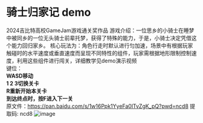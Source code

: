 # 骑士归家记 demo
2024吉比特高校GameJam游戏通关奖作品
游戏介绍：一位思乡的小骑士在睡梦中被同乡的一位无头骑士前辈托梦，获得了特殊的能力，于是，小骑士决定凭借这个能力回归家乡。
核心玩法为：角色行走时默认进行匀加速，场景中有根据玩家触碰时的水平速度或垂直速度而呈现不同特性的组件，玩家需根据地形限制控制速度，利用这些组件进行闯关，详细教学见demo演示视频  
键位：  
**WASD移动**  
**1 2 3切换关卡**  
**R重新开始本关卡**  
**到达终点时，按F进入下一关**  
原文件：https://pan.baidu.com/s/1w16Ppk1YyeFa0lTvZgK_pQ?pwd=ncd8 提取码: ncd8
![image](https://github.com/user-attachments/assets/568e969a-5d84-4bdb-bf31-a8416c39c682)

